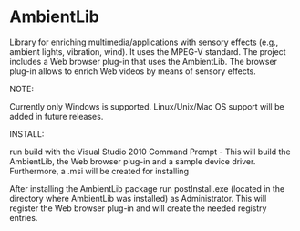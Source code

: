 AmbientLib
==========

Library for enriching multimedia/applications with sensory effects (e.g., ambient lights, vibration, wind). It uses the MPEG-V standard. The project includes a Web browser plug-in that uses the AmbientLib. The browser plug-in allows to enrich Web videos by means of sensory effects.

NOTE:

Currently only Windows is supported. Linux/Unix/Mac OS support will be added in future releases.

INSTALL:

run build with the Visual Studio 2010 Command Prompt - This will build the AmbientLib, the Web browser plug-in and a sample device driver. Furthermore, a .msi will be created for installing

After installing the AmbientLib package run postInstall.exe (located in the directory where AmbientLib was installed) as Administrator. This will register the Web browser plug-in and will create the needed registry entries.
